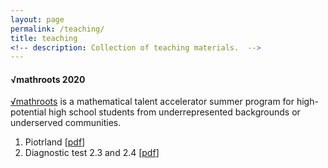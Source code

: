 ```yaml
---
layout: page
permalink: /teaching/
title: teaching
<!-- description: Collection of teaching materials.  -->
---
```

#### √mathroots 2020
<a href="http://mathroots.mit.edu">√mathroots</a> is a mathematical talent accelerator summer program for high-potential high school students from underrepresented backgrounds or underserved communities. 
1. Piotrland [<a href="{{ site.url }}/assets/pdf/Piotrland.pdf">pdf</a>]
2. Diagnostic test 2.3 and 2.4 [<a href="{{ site.url }}/assets/pdf/Mathroots_diagnostic.pdf">pdf</a>]
